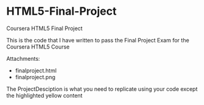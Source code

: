 # HTML5-Final-Project
Coursera HTML5 Final Project

This is the code that I have written to pass the Final Project Exam for the Coursera HTML5 Course

Attachments:
* finalproject.html
* finalproject.png

The ProjectDesciption is what you need to replicate using your code except the highlighted yellow content
